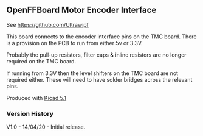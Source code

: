 ## OpenFFBoard Motor Encoder Interface

See <https://github.com/Ultrawipf>

This board connects to the encoder interface pins on the TMC board.
There is a provision on the PCB to run from either 5v or 3.3V.

Probably the pull-up resistors, filter caps & inline resistors are
no longer required on the TMC board.

If running from 3.3V then the level shifters on the TMC board are not
required either. These will need to have solder bridges across the
relevant pins.

Produced with [Kicad 5.1](https://www.kicad-pcb.org)


### Version History
V1.0  - 14/04/20  - Initial release.
